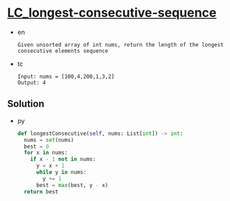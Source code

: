 # [LC_longest-consecutive-sequence](https://leetcode.com/problems/longest-consecutive-sequence)

* en

  ```en
  Given unsorted array of int nums, return the length of the longest consecutive elements sequence
  ```

* tc

  ```tc
  Input: nums = [100,4,200,1,3,2]
  Output: 4
  ```

## Solution

* py

  ```py
  def longestConsecutive(self, nums: List[int]) -> int:
    nums = set(nums)
    best = 0
    for x in nums:
      if x - 1 not in nums:
        y = x + 1
        while y in nums:
          y += 1
        best = max(best, y - x)
    return best
  ```
